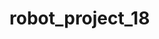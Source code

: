 # robot_project_18

<object data ="https://github.com/MattiasLindgren278/robot_project_18/blob/main/PlantUML/GANTT.puml" type="image/svg+xml"></object>
